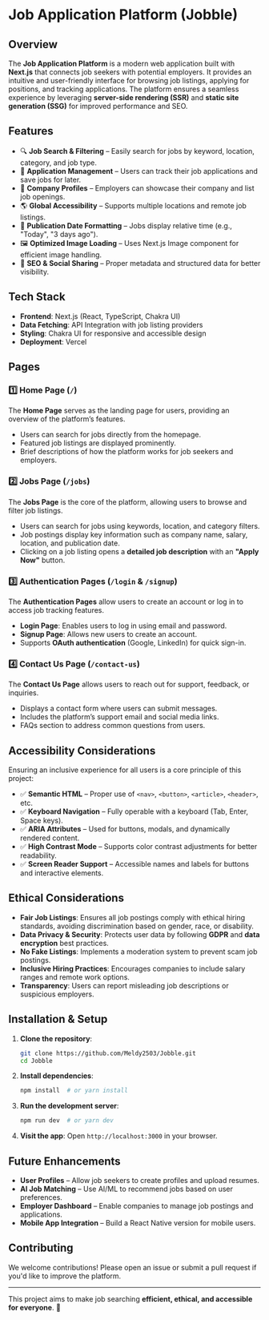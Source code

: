 # Job Application Platform (Jobble) 

## Overview  
The **Job Application Platform** is a modern web application built with **Next.js** that connects job seekers with potential employers. It provides an intuitive and user-friendly interface for browsing job listings, applying for positions, and tracking applications. The platform ensures a seamless experience by leveraging **server-side rendering (SSR)** and **static site generation (SSG)** for improved performance and SEO.  

## Features  
- 🔍 **Job Search & Filtering** – Easily search for jobs by keyword, location, category, and job type.  
- 📝 **Application Management** – Users can track their job applications and save jobs for later.  
- 💼 **Company Profiles** – Employers can showcase their company and list job openings.  
- 🌎 **Global Accessibility** – Supports multiple locations and remote job listings.  
- 📅 **Publication Date Formatting** – Jobs display relative time (e.g., "Today", "3 days ago").  
- 🖼 **Optimized Image Loading** – Uses Next.js Image component for efficient image handling.  
- 🔗 **SEO & Social Sharing** – Proper metadata and structured data for better visibility.  

## Tech Stack  
- **Frontend**: Next.js (React, TypeScript, Chakra UI)  
- **Data Fetching**: API Integration with job listing providers  
- **Styling**: Chakra UI for responsive and accessible design  
- **Deployment**: Vercel  

## Pages  

### 1️⃣ **Home Page (`/`)**  
The **Home Page** serves as the landing page for users, providing an overview of the platform’s features.  
- Users can search for jobs directly from the homepage.  
- Featured job listings are displayed prominently.  
- Brief descriptions of how the platform works for job seekers and employers.  

### 2️⃣ **Jobs Page (`/jobs`)**  
The **Jobs Page** is the core of the platform, allowing users to browse and filter job listings.  
- Users can search for jobs using keywords, location, and category filters.  
- Job postings display key information such as company name, salary, location, and publication date.  
- Clicking on a job listing opens a **detailed job description** with an **"Apply Now"** button.  

### 3️⃣ **Authentication Pages (`/login` & `/signup`)**  
The **Authentication Pages** allow users to create an account or log in to access job tracking features.  
- **Login Page**: Enables users to log in using email and password.  
- **Signup Page**: Allows new users to create an account.  
- Supports **OAuth authentication** (Google, LinkedIn) for quick sign-in.  

### 4️⃣ **Contact Us Page (`/contact-us`)**  
The **Contact Us Page** allows users to reach out for support, feedback, or inquiries.  
- Displays a contact form where users can submit messages.  
- Includes the platform’s support email and social media links.  
- FAQs section to address common questions from users.  

## Accessibility Considerations  
Ensuring an inclusive experience for all users is a core principle of this project:  
- ✅ **Semantic HTML** – Proper use of `<nav>`, `<button>`, `<article>`, `<header>`, etc.  
- ✅ **Keyboard Navigation** – Fully operable with a keyboard (Tab, Enter, Space keys).  
- ✅ **ARIA Attributes** – Used for buttons, modals, and dynamically rendered content.  
- ✅ **High Contrast Mode** – Supports color contrast adjustments for better readability.  
- ✅ **Screen Reader Support** – Accessible names and labels for buttons and interactive elements.  

## Ethical Considerations  
- **Fair Job Listings**: Ensures all job postings comply with ethical hiring standards, avoiding discrimination based on gender, race, or disability.  
- **Data Privacy & Security**: Protects user data by following **GDPR** and **data encryption** best practices.  
- **No Fake Listings**: Implements a moderation system to prevent scam job postings.  
- **Inclusive Hiring Practices**: Encourages companies to include salary ranges and remote work options.  
- **Transparency**: Users can report misleading job descriptions or suspicious employers.  

## Installation & Setup  
1. **Clone the repository**:  
   ```sh
   git clone https://github.com/Meldy2503/Jobble.git
   cd Jobble
   ```  
2. **Install dependencies**:  
   ```sh
   npm install  # or yarn install
   ```  
3. **Run the development server**:  
   ```sh
   npm run dev  # or yarn dev
   ```  
4. **Visit the app**: Open `http://localhost:3000` in your browser.  

## Future Enhancements  
- **User Profiles** – Allow job seekers to create profiles and upload resumes.  
- **AI Job Matching** – Use AI/ML to recommend jobs based on user preferences.  
- **Employer Dashboard** – Enable companies to manage job postings and applications.  
- **Mobile App Integration** – Build a React Native version for mobile users.  

## Contributing  
We welcome contributions! Please open an issue or submit a pull request if you'd like to improve the platform.  

---  
This project aims to make job searching **efficient, ethical, and accessible for everyone**. 🚀